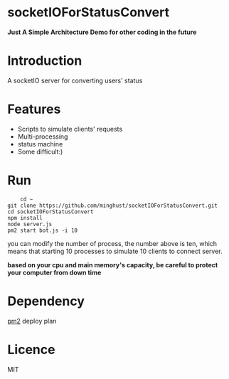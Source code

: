 # socketIOForStatusConvert
**Just A Simple Architecture Demo for other coding in the future**

# Introduction
A socketIO server for converting users' status
# Features
- Scripts to simulate clients' requests
- Multi-processing
- status machine
- Some difficult:)


# Run
        cd ~
	git clone https://github.com/minghust/socketIOForStatusConvert.git
	cd socketIOForStatusConvert
	npm install
	node server.js
	pm2 start bot.js -i 10
 
you can modify the number of process, the number above is ten, which means that starting 10 processes to simulate 10 clients to connect server.

**based on your cpu and main memory's capacity, be careful to protect your computer from down time**
# Dependency
[pm2](https://github.com/Unitech/pm2) deploy plan
# Licence
MIT
